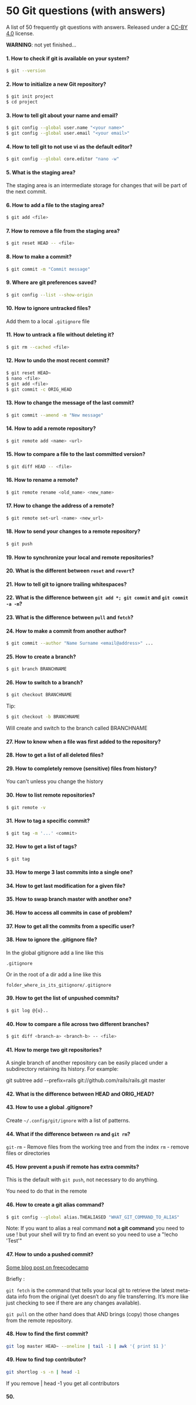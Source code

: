 # 50 Git questions (with answers)

A list of 50 frequently git questions with answers.
Released under a [CC-BY 4.0](https://creativecommons.org/licenses/by/4.0/) license.

**WARNING**: not yet finished...


#### 1. How to check if git is available on your system?

``` bash
$ git --version
```



#### 2. How to initialize a new Git repository?

``` bash
$ git init project
$ cd project
```



#### 3. How to tell git about your name and email?

``` bash
$ git config --global user.name "<your name>"
$ git config --global user.email "<your email>"
```



#### 4. How to tell git to not use vi as the default editor?

``` bash
$ git config --global core.editor "nano -w"
```



#### 5. What is the staging area?

The staging area is an intermediate storage for changes that will be part of the
next commit.



#### 6. How to add a file to the staging area?

``` bash
$ git add <file>
```



#### 7. How to remove a file from the staging area?

``` bash
$ git reset HEAD -- <file>
```



#### 8. How to make a commit?

``` bash
$ git commit -m "Commit message"
```

#### 9. Where are git preferences saved?

``` bash
$ git config --list --show-origin
```

#### 10. How to ignore untracked files?

Add them to a local `.gitignore` file

#### 11. How to untrack a file without deleting it?

``` bash
$ git rm --cached <file>
```

#### 12. How to undo the most recent commit?

``` bash
$ git reset HEAD~
$ nano <file>
$ git add <file>
$ git commit -c ORIG_HEAD
```

#### 13. How to change the message of the last commit?

``` bash
$ git commit --amend -m "New message"
```

#### 14. How to add a remote repository?

``` bash
$ git remote add <name> <url>
```

#### 15. How to compare a file to the last committed version?

``` bash
$ git diff HEAD -- <file>
```


#### 16. How to rename a remote?

``` bash
$ git remote rename <old_name> <new_name>
```

#### 17. How to change the address of a remote?

``` bash
$ git remote set-url <name> <new_url>
```

#### 18. How to send your changes to a remote repository?

``` bash
$ git push
```


#### 19. How to synchronize your local and remote repositories?
#### 20. What is the different between `reset` and `revert`?
#### 21. How to tell git to ignore trailing whitespaces?
#### 22. What is the difference between `git add *; git commit` and `git commit -a -m`?
#### 23. What is the difference between `pull` and `fetch`?
#### 24. How to make a commit from another author?

```bash
$ git commit --author "Name Surname <email@address>" ...
```

#### 25. How to create a branch?

``` bash
$ git branch BRANCHNAME
```

#### 26. How to switch to a branch?

``` bash
$ git checkout BRANCHNAME
```

Tip:

``` bash
$ git checkout -b BRANCHNAME
```

Will create and switch to the branch called BRANCHNAME

#### 27. How to know when a file was first added to the repository?
#### 28. How to get a list of all deleted files?
#### 29. How to completely remove (sensitive) files from history?

You can't unless you change the history

#### 30. How to list remote repositories?

```bash
$ git remote -v
```

#### 31. How to tag a specific commit?

```bash
$ git tag -m '...' <commit>
```

#### 32. How to get a list of tags?

```bash
$ git tag
```

#### 33. How to merge 3 last commits into a single one?
#### 34. How to get last modification for a given file?
#### 35. How to swap branch master with another one?
#### 36. How to access all commits in case of problem?
#### 37. How to get all the commits from a specific user?
#### 38. How to ignore the .gitignore file?

In the global gitignore add a line like this

`.gitignore`

Or in the root of a dir add a line like this

`folder_where_is_its_gitignore/.gitignore`

#### 39. How to get the list of unpushed commits?

```bash
$ git log @{u}..
```

#### 40. How to compare a file across two different branches?

```bash
$ git diff <branch-a> <branch-b> -- <file>
```

#### 41. How to merge two git repositories?

A single branch of another repository can be easily placed under a subdirectory retaining its history. For example:

git subtree add --prefix=rails git://github.com/rails/rails.git master


#### 42. What is the difference between HEAD and ORIG_HEAD?
#### 43. How to use a global .gitignore?

Create `~/.config/git/ignore` with a list of patterns.

#### 44. What if the difference between `rm` and `git rm`?

`git-rm` - Remove files from the working tree and from the index
`rm` - remove files or directories


#### 45. How prevent a push if remote has extra commits?

This is the default with `git push`, not necessary to do anything.

You need to do that in the remote
 
#### 46. How to create a git alias command?

``` bash
$ git config --global alias.THEALIASED "WHAT_GIT_COMMAND_TO_ALIAS"
```

Note:
If you want to alias a real command __not a git command__ you need to use ! but your shell will try to find an event so you need to use a 
"\!echo 'Test'"

#### 47. How to undo a pushed commit?

[Some blog post on freecodecamp](https://www.freecodecamp.org/news/git-fetch-vs-pull/)

Briefly :

`git fetch` is the command that tells your local git to retrieve the latest meta-data info from the original (yet doesn’t do any file transferring. It’s more like just checking to see if there are any changes available).

`git pull` on the other hand does that AND brings (copy) those changes from the remote repository.

#### 48. How to find the first commit?

``` bash
git log master HEAD~ --oneline | tail -1 | awk '{ print $1 }'
```

#### 49. How to find top contributor?

``` bash
git shortlog -s -n | head -1
```

If you remove | head -1 you get all contributors

#### 50. 
